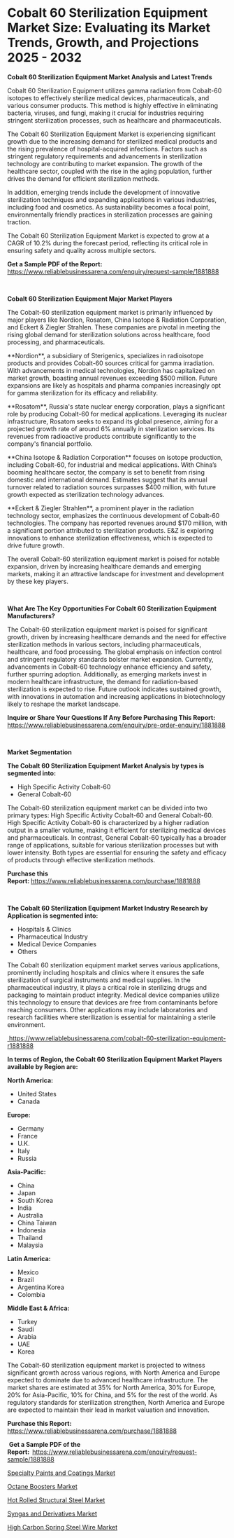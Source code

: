 <p><h1>Cobalt 60 Sterilization Equipment Market Size: Evaluating its Market Trends, Growth, and Projections 2025 - 2032</h1></p><p><strong>Cobalt 60 Sterilization Equipment Market Analysis and Latest Trends</strong></p>
<p><p>Cobalt 60 Sterilization Equipment utilizes gamma radiation from Cobalt-60 isotopes to effectively sterilize medical devices, pharmaceuticals, and various consumer products. This method is highly effective in eliminating bacteria, viruses, and fungi, making it crucial for industries requiring stringent sterilization processes, such as healthcare and pharmaceuticals.</p><p>The Cobalt 60 Sterilization Equipment Market is experiencing significant growth due to the increasing demand for sterilized medical products and the rising prevalence of hospital-acquired infections. Factors such as stringent regulatory requirements and advancements in sterilization technology are contributing to market expansion. The growth of the healthcare sector, coupled with the rise in the aging population, further drives the demand for efficient sterilization methods.</p><p>In addition, emerging trends include the development of innovative sterilization techniques and expanding applications in various industries, including food and cosmetics. As sustainability becomes a focal point, environmentally friendly practices in sterilization processes are gaining traction.</p><p>The Cobalt 60 Sterilization Equipment Market is expected to grow at a CAGR of 10.2% during the forecast period, reflecting its critical role in ensuring safety and quality across multiple sectors.</p></p>
<p><strong>Get a Sample PDF of the Report:&nbsp;</strong> <a href="https://www.reliablebusinessarena.com/enquiry/request-sample/1881888?utm_campaign=2033&utm_medium=2&utm_source=Github&utm_content=ia&utm_term=28022025&utm_id=cobalt-60-sterilization-equipment">https://www.reliablebusinessarena.com/enquiry/request-sample/1881888</a></p>
<p>&nbsp;</p>
<p><strong>Cobalt 60 Sterilization Equipment Major Market Players</strong></p>
<p><p>The Cobalt-60 sterilization equipment market is primarily influenced by major players like Nordion, Rosatom, China Isotope & Radiation Corporation, and Eckert & Ziegler Strahlen. These companies are pivotal in meeting the rising global demand for sterilization solutions across healthcare, food processing, and pharmaceuticals.</p><p>**Nordion**, a subsidiary of Sterigenics, specializes in radioisotope products and provides Cobalt-60 sources critical for gamma irradiation. With advancements in medical technologies, Nordion has capitalized on market growth, boasting annual revenues exceeding $500 million. Future expansions are likely as hospitals and pharma companies increasingly opt for gamma sterilization for its efficacy and reliability.</p><p>**Rosatom**, Russia's state nuclear energy corporation, plays a significant role by producing Cobalt-60 for medical applications. Leveraging its nuclear infrastructure, Rosatom seeks to expand its global presence, aiming for a projected growth rate of around 6% annually in sterilization services. Its revenues from radioactive products contribute significantly to the company's financial portfolio.</p><p>**China Isotope & Radiation Corporation** focuses on isotope production, including Cobalt-60, for industrial and medical applications. With China’s booming healthcare sector, the company is set to benefit from rising domestic and international demand. Estimates suggest that its annual turnover related to radiation sources surpasses $400 million, with future growth expected as sterilization technology advances.</p><p>**Eckert & Ziegler Strahlen**, a prominent player in the radiation technology sector, emphasizes the continuous development of Cobalt-60 technologies. The company has reported revenues around $170 million, with a significant portion attributed to sterilization products. E&Z is exploring innovations to enhance sterilization effectiveness, which is expected to drive future growth.</p><p>The overall Cobalt-60 sterilization equipment market is poised for notable expansion, driven by increasing healthcare demands and emerging markets, making it an attractive landscape for investment and development by these key players.</p></p>
<p>&nbsp;</p>
<p><strong>What Are The Key Opportunities For Cobalt 60 Sterilization Equipment Manufacturers?</strong></p>
<p><p>The Cobalt-60 sterilization equipment market is poised for significant growth, driven by increasing healthcare demands and the need for effective sterilization methods in various sectors, including pharmaceuticals, healthcare, and food processing. The global emphasis on infection control and stringent regulatory standards bolster market expansion. Currently, advancements in Cobalt-60 technology enhance efficiency and safety, further spurring adoption. Additionally, as emerging markets invest in modern healthcare infrastructure, the demand for radiation-based sterilization is expected to rise. Future outlook indicates sustained growth, with innovations in automation and increasing applications in biotechnology likely to reshape the market landscape.</p></p>
<p><strong>Inquire or Share Your Questions If Any Before Purchasing This Report:</strong> <a href="https://www.reliablebusinessarena.com/enquiry/pre-order-enquiry/1881888?utm_campaign=2033&utm_medium=2&utm_source=Github&utm_content=ia&utm_term=28022025&utm_id=cobalt-60-sterilization-equipment">https://www.reliablebusinessarena.com/enquiry/pre-order-enquiry/1881888</a></p>
<p>&nbsp;</p>
<p><strong>Market Segmentation</strong></p>
<p><strong>The Cobalt 60 Sterilization Equipment Market Analysis by types is segmented into:</strong></p>
<p><ul><li>High Specific Activity Cobalt-60</li><li>General Cobalt-60</li></ul></p>
<p><p>The Cobalt-60 sterilization equipment market can be divided into two primary types: High Specific Activity Cobalt-60 and General Cobalt-60. High Specific Activity Cobalt-60 is characterized by a higher radiation output in a smaller volume, making it efficient for sterilizing medical devices and pharmaceuticals. In contrast, General Cobalt-60 typically has a broader range of applications, suitable for various sterilization processes but with lower intensity. Both types are essential for ensuring the safety and efficacy of products through effective sterilization methods.</p></p>
<p><strong>Purchase this Report:&nbsp;</strong><a href="https://www.reliablebusinessarena.com/purchase/1881888?utm_campaign=2033&utm_medium=2&utm_source=Github&utm_content=ia&utm_term=28022025&utm_id=cobalt-60-sterilization-equipment">https://www.reliablebusinessarena.com/purchase/1881888</a></p>
<p>&nbsp;</p>
<p><strong>The Cobalt 60 Sterilization Equipment Market Industry Research by Application is segmented into:</strong></p>
<p><ul><li>Hospitals & Clinics</li><li>Pharmaceutical Industry</li><li>Medical Device Companies</li><li>Others</li></ul></p>
<p><p>The Cobalt 60 sterilization equipment market serves various applications, prominently including hospitals and clinics where it ensures the safe sterilization of surgical instruments and medical supplies. In the pharmaceutical industry, it plays a critical role in sterilizing drugs and packaging to maintain product integrity. Medical device companies utilize this technology to ensure that devices are free from contaminants before reaching consumers. Other applications may include laboratories and research facilities where sterilization is essential for maintaining a sterile environment.</p></p>
<p><a href="https://www.reliablebusinessarena.com/cobalt-60-sterilization-equipment-r1881888?utm_campaign=2033&utm_medium=2&utm_source=Github&utm_content=ia&utm_term=28022025&utm_id=cobalt-60-sterilization-equipment">&nbsp;https://www.reliablebusinessarena.com/cobalt-60-sterilization-equipment-r1881888</a></p>
<p><strong>In terms of Region, the Cobalt 60 Sterilization Equipment Market Players available by Region are:</strong></p>
<p>
    <p> <strong> North America: </strong>
        <ul>
            <li>United States</li>
            <li>Canada</li>
        </ul>
        </p> 
    <p> <strong> Europe: </strong>
        <ul>
            <li>Germany</li>
            <li>France</li>
            <li>U.K.</li>
            <li>Italy</li>
            <li>Russia</li>
        </ul>
        </p> 
    <p> <strong> Asia-Pacific: </strong>
        <ul>
            <li>China</li>
            <li>Japan</li>
            <li>South Korea</li>
            <li>India</li>
            <li>Australia</li>
            <li>China Taiwan</li>
            <li>Indonesia</li>
            <li>Thailand</li>
            <li>Malaysia</li>
        </ul>
        </p> 
    <p> <strong> Latin America: </strong>
        <ul>
            <li>Mexico</li>
            <li>Brazil</li>
            <li>Argentina Korea</li>
            <li>Colombia</li>
        </ul>
        </p> 
    <p> <strong> Middle East & Africa: </strong>
        <ul>
            <li>Turkey</li>
            <li>Saudi</li>
            <li>Arabia</li>
            <li>UAE</li>
            <li>Korea</li>
        </ul>
    </p>
    </p>
<p><p>The Cobalt-60 sterilization equipment market is projected to witness significant growth across various regions, with North America and Europe expected to dominate due to advanced healthcare infrastructure. The market shares are estimated at 35% for North America, 30% for Europe, 20% for Asia-Pacific, 10% for China, and 5% for the rest of the world. As regulatory standards for sterilization strengthen, North America and Europe are expected to maintain their lead in market valuation and innovation.</p></p>
<p><strong>Purchase this Report: </strong><a href="https://www.reliablebusinessarena.com/purchase/1881888?utm_campaign=2033&utm_medium=2&utm_source=Github&utm_content=ia&utm_term=28022025&utm_id=cobalt-60-sterilization-equipment">https://www.reliablebusinessarena.com/purchase/1881888</a></p>
<p>&nbsp;<strong>Get a Sample PDF of the Report:&nbsp;&nbsp;</strong><a href="https://www.reliablebusinessarena.com/enquiry/request-sample/1881888?utm_campaign=2033&utm_medium=2&utm_source=Github&utm_content=ia&utm_term=28022025&utm_id=cobalt-60-sterilization-equipment">https://www.reliablebusinessarena.com/enquiry/request-sample/1881888</a></p>
<p><strong></strong></p>
<p><p><a href="https://github.com/abuugjetaj/Market-Research-Report-List-1/blob/main/specialty-paints-and-coatings-market.md?utm_campaign=2033&utm_medium=2&utm_source=Github&utm_content=ia&utm_term=28022025&utm_id=cobalt-60-sterilization-equipment">Specialty Paints and Coatings Market</a></p><p><a href="https://github.com/triattwood9919/Market-Research-Report-List-1/blob/main/octane-boosters-market.md?utm_campaign=2033&utm_medium=2&utm_source=Github&utm_content=ia&utm_term=28022025&utm_id=cobalt-60-sterilization-equipment">Octane Boosters Market</a></p><p><a href="https://github.com/tszkintruca/Market-Research-Report-List-1/blob/main/hot-rolled-structural-steel-market.md?utm_campaign=2033&utm_medium=2&utm_source=Github&utm_content=ia&utm_term=28022025&utm_id=cobalt-60-sterilization-equipment">Hot Rolled Structural Steel Market</a></p><p><a href="https://github.com/schwminh2001101/Market-Research-Report-List-1/blob/main/syngas-and-derivatives-market.md?utm_campaign=2033&utm_medium=2&utm_source=Github&utm_content=ia&utm_term=28022025&utm_id=cobalt-60-sterilization-equipment">Syngas and Derivatives Market</a></p><p><a href="https://github.com/aidelndasse/Market-Research-Report-List-1/blob/main/high-carbon-spring-steel-wire-market.md?utm_campaign=2033&utm_medium=2&utm_source=Github&utm_content=ia&utm_term=28022025&utm_id=cobalt-60-sterilization-equipment">High Carbon Spring Steel Wire Market</a></p></p>